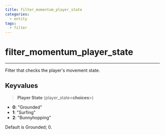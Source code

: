 ```yaml
---
title: filter_momentum_player_state
categories:
  - entity
tags:
  - filter
---
```


# filter_momentum_player_state

---

Filter that checks the player's movement state.

## Keyvalues

> **Player State** (player_state&lt;**choices**&gt;)

- **0**: "Grounded"
- **1**: "Surfing"
- **2**: "Bunnyhopping"

Default is Grounded; 0.
